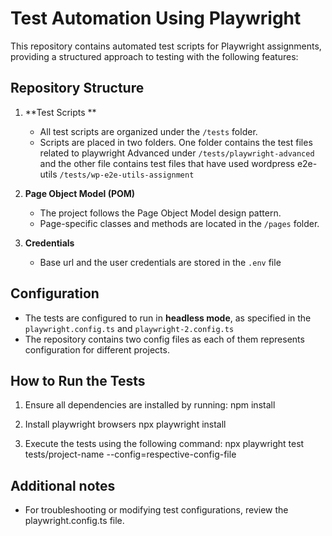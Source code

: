 # Test Automation Using Playwright

This repository contains automated test scripts for Playwright assignments, providing a structured approach to testing with the following features:

## Repository Structure

1. **Test Scripts **
   - All test scripts are organized under the `/tests` folder.
   - Scripts are placed in two folders. One folder contains the test files related to playwright Advanced under `/tests/playwright-advanced` and the other file contains test files that have used wordpress e2e-utils `/tests/wp-e2e-utils-assignment`

2. **Page Object Model (POM)**
   - The project follows the Page Object Model design pattern.
   - Page-specific classes and methods are located in the `/pages` folder.

3. **Credentials**
    - Base url and the user credentials are stored in the `.env` file

## Configuration

- The tests are configured to run in **headless mode**, as specified in the `playwright.config.ts` and `playwright-2.config.ts`
- The repository contains two config files as each of them represents configuration for different projects.

## How to Run the Tests

1. Ensure all dependencies are installed by running:
   npm install

2. Install playwright browsers
   npx playwright install

2. Execute the tests using the following command:
   npx playwright test tests/project-name --config=respective-config-file

## Additional notes


- For troubleshooting or modifying test configurations, review the playwright.config.ts file.


